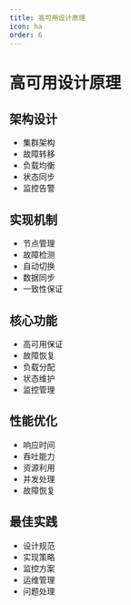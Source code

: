 ```yaml
---
title: 高可用设计原理
icon: ha
order: 6
---
```


# 高可用设计原理

## 架构设计
- 集群架构
- 故障转移
- 负载均衡
- 状态同步
- 监控告警

## 实现机制
- 节点管理
- 故障检测
- 自动切换
- 数据同步
- 一致性保证

## 核心功能
- 高可用保证
- 故障恢复
- 负载分配
- 状态维护
- 监控管理

## 性能优化
- 响应时间
- 吞吐能力
- 资源利用
- 并发处理
- 故障恢复

## 最佳实践
- 设计规范
- 实现策略
- 监控方案
- 运维管理
- 问题处理
